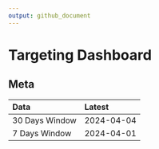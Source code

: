 ```yaml
---
output: github_document
---
```


# Targeting Dashboard



## Meta


|Data           |Latest     |
|:--------------|:----------|
|30 Days Window |2024-04-04 |
|7 Days Window  |2024-04-01 |
